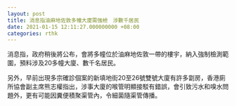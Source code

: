 ```yaml
---
layout: post
title: 消息指油麻地佐敦多幢大廈需強檢　涉數千居民
date: 2021-01-15 12:11:27.000000000 +08:00
categories: rthk
---
```


消息指，政府稍後將公布，會將多幢位於油麻地佐敦一帶的樓宇，納入強制檢測範圍，預料涉及20多幢大廈、數千名居民。

另外，早前出現多宗確診個案的新填地街20至26號雙號大廈有許多劏房，香港廁所協會副主席熊志權指出，涉事大廈的喉管明顯接駁有錯誤，會引致污水和嗅水問題外，更有可能因糞便積聚渠管內，令細菌隨渠管傳播。
